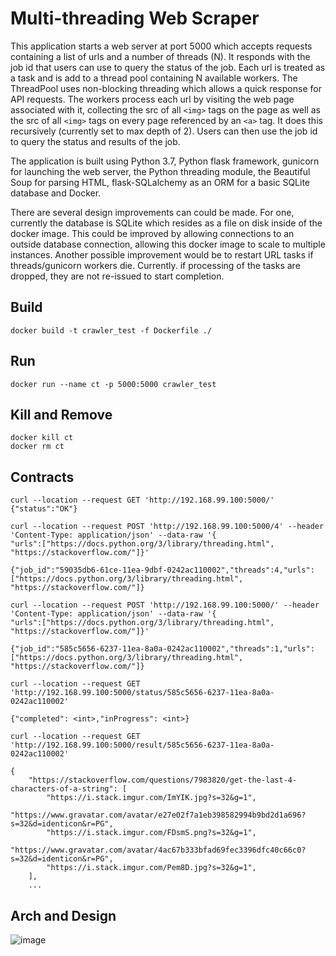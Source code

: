 # Multi-threading Web Scraper
This application starts a web server at port 5000 which accepts requests containing a list of urls and a number of threads (N). It responds with the job id that users can use to query the status of the job. Each url is treated as a task and is add to a thread pool containing N available workers. The ThreadPool uses non-blocking threading which allows a quick response for API requests. The workers process each url by visiting the web page associated with it, collecting the src of all `<img>` tags on the page as well as the src of all `<img>` tags on every page referenced by an `<a>` tag. It does this recursively (currently set to max depth of 2). Users can then use the job id to query the status and results of the job.

The application is built using Python 3.7, Python flask framework, gunicorn for launching the web server, the Python threading module, the Beautiful Soup for parsing HTML, flask-SQLalchemy as an ORM for a basic SQLite database and Docker.

There are several design improvements can could be made. For one, currently the database is SQLite which resides as a file on disk inside of the docker image. This could be improved by allowing connections to an outside database connection, allowing this docker image to scale to multiple instances. Another possible improvement would be to restart URL tasks if threads/gunicorn workers die. Currently. if processing of the tasks are dropped, they are not re-issued to start completion.

## Build
```
docker build -t crawler_test -f Dockerfile ./
```

## Run
```
docker run --name ct -p 5000:5000 crawler_test
```

## Kill and Remove 
```
docker kill ct
docker rm ct    
```

## Contracts

```
curl --location --request GET 'http://192.168.99.100:5000/'
{"status":"OK"}
```

```
curl --location --request POST 'http://192.168.99.100:5000/4' --header 'Content-Type: application/json' --data-raw '{
"urls":["https://docs.python.org/3/library/threading.html", "https://stackoverflow.com/"]}' 

{"job_id":"59035db6-61ce-11ea-9dbf-0242ac110002","threads":4,"urls":["https://docs.python.org/3/library/threading.html", "https://stackoverflow.com/"]}
```

```
curl --location --request POST 'http://192.168.99.100:5000/' --header 'Content-Type: application/json' --data-raw '{
"urls":["https://docs.python.org/3/library/threading.html", "https://stackoverflow.com/"]}' 

{"job_id":"585c5656-6237-11ea-8a0a-0242ac110002","threads":1,"urls":["https://docs.python.org/3/library/threading.html", "https://stackoverflow.com/"]}
```

```
curl --location --request GET 'http://192.168.99.100:5000/status/585c5656-6237-11ea-8a0a-0242ac110002'

{"completed": <int>,"inProgress": <int>}
```

```
curl --location --request GET 'http://192.168.99.100:5000/result/585c5656-6237-11ea-8a0a-0242ac110002'

{
    "https://stackoverflow.com/questions/7983820/get-the-last-4-characters-of-a-string": [
        "https://i.stack.imgur.com/ImYIK.jpg?s=32&g=1",
        "https://www.gravatar.com/avatar/e27e02f7a1eb398582994b9bd2d1a696?s=32&d=identicon&r=PG",
        "https://i.stack.imgur.com/FDsmS.png?s=32&g=1",
        "https://www.gravatar.com/avatar/4ac67b333bfad69fec3396dfc40c66c0?s=32&d=identicon&r=PG",
        "https://i.stack.imgur.com/Pem8D.jpg?s=32&g=1",
    ],
    ...
```

## Arch and Design
![image](https://user-images.githubusercontent.com/10063663/76257610-64f1bf00-6228-11ea-81f6-af2c1bfa0d2d.png)

